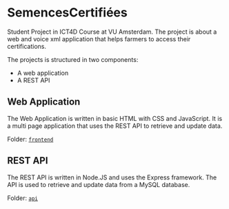 # SemencesCertifiées

Student Project in ICT4D Course at VU Amsterdam. The project is about a web and voice xml application that helps farmers to access their certifications. 

The projects is structured in two components: 
- A web application
- A REST API

## Web Application

The Web Application is written in basic HTML with CSS and JavaScript. It is a multi page application that uses the REST API to retrieve and update data.

Folder: [`frontend`](frontend)

## REST API

The REST API is written in Node.JS and uses the Express framework. The API is used to retrieve and update data from a MySQL database. 

Folder: [`api`](api)